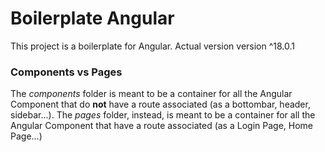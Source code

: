 # Boilerplate Angular

This project is a boilerplate for Angular. Actual version version ^18.0.1

### Components vs Pages

The _components_ folder is meant to be a container for all the Angular Component that do **not** have a route associated (as a bottombar, header, sidebar...). The _pages_ folder, instead, is meant to be a container for all the Angular Component that have a route associated (as a Login Page, Home Page...)
